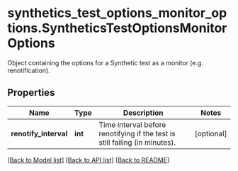 # synthetics_test_options_monitor_options.SyntheticsTestOptionsMonitorOptions

Object containing the options for a Synthetic test as a monitor (e.g. renotification).
## Properties
Name | Type | Description | Notes
------------ | ------------- | ------------- | -------------
**renotify_interval** | **int** | Time interval before renotifying if the test is still failing (in minutes). | [optional] 

[[Back to Model list]](README.md#documentation-for-models) [[Back to API list]](README.md#documentation-for-api-endpoints) [[Back to README]](README.md)


